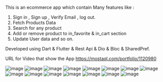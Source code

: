 
This is an ecommerce app which contain Many features like : 
1. Sign in , Sign up , Verify Email , log out.
2. Fetch Products Data
3. Search for any product
4. Add or remove product to  in_favorite & in_cart section
5. Update User data and so on.

Developed using Dart & Flutter & Rest Api & Dio & Bloc & SharedPref.

URL for Video that show the App https://mostaql.com/portfolio/1120980

![image](https://user-images.githubusercontent.com/101535118/189479935-46d56529-4672-4248-b2f3-6d6d57f5416e.png)
![image](https://user-images.githubusercontent.com/101535118/189479950-e63c888c-b548-4245-b311-c4669d5d4700.png)
![image](https://user-images.githubusercontent.com/101535118/189479962-72f023bf-a5d0-4c28-b0bb-3e12e1b3ff73.png)
![image](https://user-images.githubusercontent.com/101535118/189479972-f63eadf4-691b-4475-bf91-281704e7b92d.png)
![image](https://user-images.githubusercontent.com/101535118/189479983-66740669-38f0-43cb-a409-0afb969774fa.png)
![image](https://user-images.githubusercontent.com/101535118/189479671-e0e3a0aa-86d6-4e6d-b9da-84389458a64d.png)
![image](https://user-images.githubusercontent.com/101535118/189479696-d5ff23ee-045c-4065-ac37-38b2cc1c9425.png)
![image](https://user-images.githubusercontent.com/101535118/189479736-5ec26f62-300d-43ae-9f37-81503c4c07e7.png)
![image](https://user-images.githubusercontent.com/101535118/189479761-934ef6eb-ca79-4819-8a80-9ca743904686.png)
![image](https://user-images.githubusercontent.com/101535118/189479796-17288498-091b-49b4-9e00-32119e727f83.png)
![image](https://user-images.githubusercontent.com/101535118/189479817-16f88366-46b1-4079-b7ff-a6816a6b25ad.png)
![image](https://user-images.githubusercontent.com/101535118/189479843-1b0218e9-4ab9-459c-be1b-9e7fa6ae19a9.png)
![image](https://user-images.githubusercontent.com/101535118/189479868-f8e66058-d78e-4ad1-8952-13f8c6c2679b.png)
![image](https://user-images.githubusercontent.com/101535118/189479889-142f954a-c34b-4443-a528-d35ce986db24.png)
![image](https://user-images.githubusercontent.com/101535118/189479899-18f1aba6-e857-4342-8595-bdba079fc743.png)
